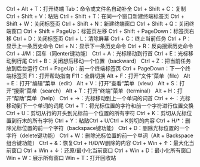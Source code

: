 Ctrl + Alt + T：打开终端
Tab：命令或文件名自动补全
Ctrl + Shift + C：复制
Ctrl + Shift + V：粘贴
Ctrl + Shift + T：在同一个窗口新建终端标签页
Ctrl + Shift + W：关闭标签页
Ctrl + Shift + N：新建终端窗口
Ctrl + Shift + Q：关闭终端窗口
Ctrl + Shift + PageUp：标签页左移
Ctrl + Shift + PageDown：标签页右移
Ctrl + D：关闭标签页
Ctrl + L：清除屏幕
Ctrl + C：终止当前任务
Ctrl + P：显示上一条历史命令
Ctrl + N：显示下一条历史命令
Ctrl + R：反向搜索历史命令
Ctrl + J/M：回车（同enter键功能）
Ctrl + A：光标移动到行首
Ctrl + E：光标移动到行尾
Ctrl + B：关闭想后移动一个位置（backward）
Ctrl + Z：把当前任务放到后台运行
Ctrl + PageUp：前一个终端标签页
Ctrl + PageDown：下一个终端标签页
F1：打开帮助指南
F11：全屏切换
Alt + F：打开“文件”菜单（file）
Alt + E：打开“编辑”菜单（edit）
Alt + V：打开“查看“菜单（view）
Alt + S：打开“搜索”菜单（search）
Alt + T：打开“终端”菜单（terminal）
Alt + H：打开“帮助”菜单（help）
Ctrl + →：光标移动到上一个单词的词首
Ctrl + ←：光标移动到下一个单词的词尾
Ctrl + T：将光标位置的字符和前一个字符进行位置交换
Ctrl + U：剪切从行的开头到光标前一个位置的所有字符
Ctrl + K：剪切从光标位置到行末的所有字符
Ctrl + Y：粘贴Ctrl + U/Ctrl + K剪切的内容
Ctrl + H/*：删除光标位置的前一个字符（backspace键功能）
Ctrl + D：删除光标位置的一个字符（delete键功能）
Ctrl + W：删除光标位置的前一个单词（Alt + Backspace组合键功能）
Ctrl + &：恢复Ctrl + H/D/W删除的内容
Ctrl + Win + ↑：最大化当前窗口
Ctrl + Win + ↓：还原/最小化当前窗口
Ctrl + Win + D：最小化所有窗口
Win + W：展示所有窗口
Win + T：打开回收站